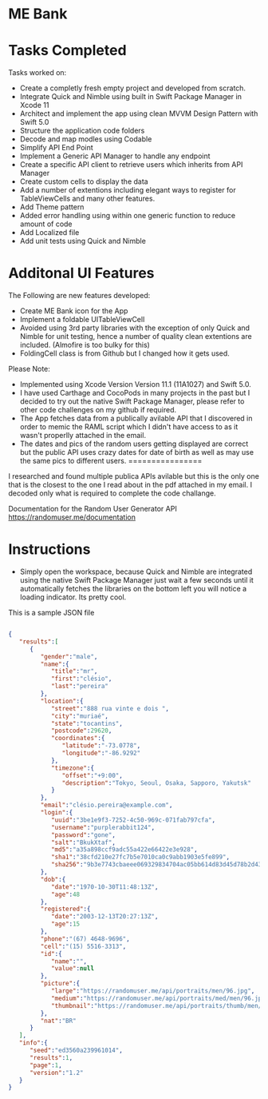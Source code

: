 ME Bank
============

# Tasks Completed

Tasks worked on:

- Create a completly fresh empty project and developed from scratch.
- Integrate Quick and Nimble using built in Swift Package Manager in Xcode 11
- Architect and implement the app using clean MVVM Design Pattern with Swift 5.0
- Structure the application code folders
- Decode and map modles using Codable
- Simplify API End Point 
- Implement a Generic API Manager to handle any endpoint
- Create a specific API client to retrieve users which inherits from API Manager
- Create custom cells to display the data
- Add a number of extentions including elegant ways to register for TableViewCells and many other features.
- Add Theme pattern
- Added error handling using within one generic function to reduce amount of code
- Add Localized file
- Add unit tests using Quick and Nimble

# Additonal UI Features

The Following are new features developed:

- Create ME Bank icon for the App
- Implement a foldable UITableViewCell
- Avoided using 3rd party libraries with the exception of only Quick and Nimble for unit testing, hence a number of quality clean extentions are included.  (Almofire is too bulky for this)
- FoldingCell class is from Github but I changed how it gets used.


Please Note:
- Implemented using Xcode Version Version 11.1 (11A1027) and Swift 5.0.
- I have used Carthage and CocoPods in many projects in the past but I decided to try out the native Swift Package Manager, please refer to other code challenges on my github if required.
- The App fetches data from a publically avilable API that I discovered in order to memic the RAML script which I didn't have access to as it wasn't properlly attached in the email.
- The dates and pics of the random users getting displayed are correct but the public API uses crazy dates for date of birth as well as may use the same pics to different users.
================

I researched and found multiple publica APIs avilable but this is the only one that is the closest to the one I read about in the pdf attached in my email. I decoded only what is required to complete the code challange.

Documentation for the Random User Generator API
https://randomuser.me/documentation

# Instructions
- Simply open the workspace, because Quick and Nimble are integrated using the native Swift Package Manager just wait a few seconds until it automatically fetches the libraries on the bottom left you will notice a loading indicator. Its pretty cool. 

This is a sample JSON file

```json

{ 
   "results":[ 
      { 
         "gender":"male",
         "name":{ 
            "title":"mr",
            "first":"clésio",
            "last":"pereira"
         },
         "location":{ 
            "street":"888 rua vinte e dois ",
            "city":"muriaé",
            "state":"tocantins",
            "postcode":29620,
            "coordinates":{ 
               "latitude":"-73.0778",
               "longitude":"-86.9292"
            },
            "timezone":{ 
               "offset":"+9:00",
               "description":"Tokyo, Seoul, Osaka, Sapporo, Yakutsk"
            }
         },
         "email":"clésio.pereira@example.com",
         "login":{ 
            "uuid":"3be1e9f3-7252-4c50-969c-071fab797cfa",
            "username":"purplerabbit124",
            "password":"gone",
            "salt":"BkukXtaf",
            "md5":"a35a898ccf9adc55a422e66422e3e928",
            "sha1":"38cfd210e27fc7b5e7010ca0c9abb1903e5fe899",
            "sha256":"9b3e7743cbaeee069329834704ac05bb614d83d45d78b2d435be7d1fd63bb736"
         },
         "dob":{ 
            "date":"1970-10-30T11:48:13Z",
            "age":48
         },
         "registered":{ 
            "date":"2003-12-13T20:27:13Z",
            "age":15
         },
         "phone":"(67) 4648-9696",
         "cell":"(15) 5516-3313",
         "id":{ 
            "name":"",
            "value":null
         },
         "picture":{ 
            "large":"https://randomuser.me/api/portraits/men/96.jpg",
            "medium":"https://randomuser.me/api/portraits/med/men/96.jpg",
            "thumbnail":"https://randomuser.me/api/portraits/thumb/men/96.jpg"
         },
         "nat":"BR"
      }
   ],
   "info":{ 
      "seed":"ed3560a239961014",
      "results":1,
      "page":1,
      "version":"1.2"
   }
}
```